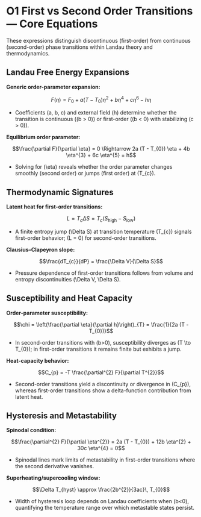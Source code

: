 # O1 First vs Second Order Transitions — Core Equations

These expressions distinguish discontinuous (first-order) from continuous (second-order) phase transitions within Landau theory and thermodynamics.

## Landau Free Energy Expansions
**Generic order-parameter expansion:**

$$F(\eta) = F_{0} + a (T - T_{0}) \eta^{2} + b \eta^{4} + c \eta^{6} - h \eta$$

- Coefficients \(a, b, c\) and external field \(h\) determine whether the transition is continuous (\(b > 0\)) or first-order (\(b < 0\) with stabilizing \(c > 0\)).

**Equilibrium order parameter:**

$$\frac{\partial F}{\partial \eta} = 0 \Rightarrow 2a (T - T_{0}) \eta + 4b \eta^{3} + 6c \eta^{5} = h$$

- Solving for \(\eta\) reveals whether the order parameter changes smoothly (second order) or jumps (first order) at \(T_{c}\).

## Thermodynamic Signatures
**Latent heat for first-order transitions:**

$$L = T_{c} \Delta S = T_{c} (S_{\mathrm{high}} - S_{\mathrm{low}})$$

- A finite entropy jump \(\Delta S\) at transition temperature \(T_{c}\) signals first-order behavior; \(L = 0\) for second-order transitions.

**Clausius–Clapeyron slope:**

$$\frac{dT_{c}}{dP} = \frac{\Delta V}{\Delta S}$$

- Pressure dependence of first-order transitions follows from volume and entropy discontinuities \(\Delta V, \Delta S\).

## Susceptibility and Heat Capacity
**Order-parameter susceptibility:**

$$\chi = \left(\frac{\partial \eta}{\partial h}\right)_{T} = \frac{1}{2a (T - T_{0})}$$

- In second-order transitions with \(b>0\), susceptibility diverges as \(T \to T_{0}\); in first-order transitions it remains finite but exhibits a jump.

**Heat-capacity behavior:**

$$C_{p} = -T \frac{\partial^{2} F}{\partial T^{2}}$$

- Second-order transitions yield a discontinuity or divergence in \(C_{p}\), whereas first-order transitions show a delta-function contribution from latent heat.

## Hysteresis and Metastability
**Spinodal condition:**

$$\frac{\partial^{2} F}{\partial \eta^{2}} = 2a (T - T_{0}) + 12b \eta^{2} + 30c \eta^{4} = 0$$

- Spinodal lines mark limits of metastability in first-order transitions where the second derivative vanishes.

**Superheating/supercooling window:**

$$\Delta T_{hyst} \approx \frac{2b^{2}}{3ac}\, T_{0}$$

- Width of hysteresis loop depends on Landau coefficients when \(b<0\), quantifying the temperature range over which metastable states persist.
